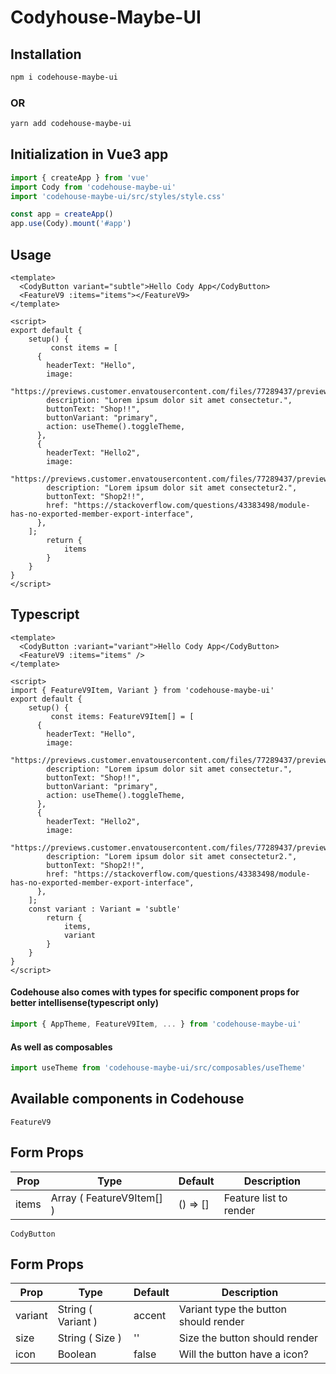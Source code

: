 # Codyhouse-Maybe-UI

## Installation

```bash
npm i codehouse-maybe-ui
```

### OR

```bash
yarn add codehouse-maybe-ui
```

## Initialization in Vue3 app

```javascript
import { createApp } from 'vue'
import Cody from 'codehouse-maybe-ui'
import 'codehouse-maybe-ui/src/styles/style.css'

const app = createApp()
app.use(Cody).mount('#app')
```

## Usage

```vue
<template>
  <CodyButton variant="subtle">Hello Cody App</CodyButton>
  <FeatureV9 :items="items"></FeatureV9>
</template>

<script>
export default {
    setup() {
         const items = [
      {
        headerText: "Hello",
        image:
          "https://previews.customer.envatousercontent.com/files/77289437/preview.jpg",
        description: "Lorem ipsum dolor sit amet consectetur.",
        buttonText: "Shop!!",
        buttonVariant: "primary",
        action: useTheme().toggleTheme,
      },
      {
        headerText: "Hello2",
        image:
          "https://previews.customer.envatousercontent.com/files/77289437/preview.jpg",
        description: "Lorem ipsum dolor sit amet consectetur2.",
        buttonText: "Shop2!!",
        href: "https://stackoverflow.com/questions/43383498/module-has-no-exported-member-export-interface",
      },
    ];
        return {
            items
        }
    }
}
</script>
```

## Typescript

```vue
<template>
  <CodyButton :variant="variant">Hello Cody App</CodyButton>
  <FeatureV9 :items="items" />
</template>

<script>
import { FeatureV9Item, Variant } from 'codehouse-maybe-ui'
export default {
    setup() {
         const items: FeatureV9Item[] = [
      {
        headerText: "Hello",
        image:
          "https://previews.customer.envatousercontent.com/files/77289437/preview.jpg",
        description: "Lorem ipsum dolor sit amet consectetur.",
        buttonText: "Shop!!",
        buttonVariant: "primary",
        action: useTheme().toggleTheme,
      },
      {
        headerText: "Hello2",
        image:
          "https://previews.customer.envatousercontent.com/files/77289437/preview.jpg",
        description: "Lorem ipsum dolor sit amet consectetur2.",
        buttonText: "Shop2!!",
        href: "https://stackoverflow.com/questions/43383498/module-has-no-exported-member-export-interface",
      },
    ];
    const variant : Variant = 'subtle'
        return {
            items,
            variant
        }
    }
}
</script>
```

#### Codehouse also comes with types for specific component props for better intellisense(typescript only)

```javascript
import { AppTheme, FeatureV9Item, ... } from 'codehouse-maybe-ui'
```

#### As well as composables

```javascript
import useTheme from 'codehouse-maybe-ui/src/composables/useTheme'
```

## Available components in Codehouse

`FeatureV9`

<h2>Form Props</h2>
<table class="styled-table">
    <thead>
        <tr>
            <th>Prop</th>
            <th>Type</th>
            <th>Default</th>
            <th>Description</th>
        </tr>
    </thead>
    <tbody>
        <tr>
            <td>items</td>
            <td>Array ( FeatureV9Item[] )</td>
            <td>() => []</td>
            <td>Feature list to render</td>
        </tr>
    </tbody>
</table>

`CodyButton`

<h2>Form Props</h2>
<table class="styled-table">
    <thead>
        <tr>
            <th>Prop</th>
            <th>Type</th>
            <th>Default</th>
            <th>Description</th>
        </tr>
    </thead>
    <tbody>
        <tr>
            <td>variant</td>
            <td>String ( Variant )</td>
            <td>accent</td>
            <td>Variant type the button should render</td>
        </tr>
        <tr>
            <td>size</td>
            <td>String ( Size )</td>
            <td>''</td>
            <td>Size the button should render</td>
        </tr>
        <tr>
            <td>icon</td>
            <td>Boolean</td>
            <td>false</td>
            <td>Will the button have a icon?</td>
        </tr>
        <tr>
    </tbody>
</table>
